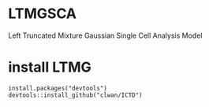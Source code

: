 # LTMGSCA
Left Truncated Mixture Gaussian Single Cell Analysis Model


# install LTMG
```
install.packages("devtools")
devtools::install_github("clwan/ICTD")
```
